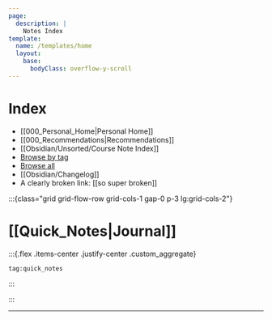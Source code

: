 ```yaml
---
page:
  description: |
    Notes Index 
template:
  name: /templates/home
  layout:
    base:
      bodyClass: overflow-y-scroll 
---
```


# Index

- [[000_Personal_Home|Personal Home]]
-  [[000_Recommendations|Recommendations]]
-  [[Obsidian/Unsorted/Course Note Index]]
- [Browse by tag](-/tags)
- [Browse all](-/all)
- [[Obsidian/Changelog]]
- A clearly broken link: [[so super broken]]

:::{class="grid grid-flow-row grid-cols-1 gap-0 p-3 lg:grid-cols-2"}

# [[Quick_Notes|Journal]] 

:::{.flex .items-center .justify-center .custom_aggregate}

```query {.timeline}
tag:quick_notes
```

:::

:::

---



<!--## Timers-->

<!--:::{class="grid grid-flow-row grid-cols-1 gap-0 p-3 lg:grid-cols-2"}-->
<!--<iframe src="https://indify.co/widgets/live/countdown/yT8LD2nPSIrjlVwnprlW"></iframe>-->
<!--<iframe src="https://indify.co/widgets/live/countdown/h8ZzqlmJF6IZxx2bhZqD"></iframe>-->
<!--<iframe src="-->
<!--https://indify.co/widgets/live/countdown/LaagAnItmSGmJnvtsZfZ"></iframe>-->

<!--<iframe src="https://indify.co/widgets/live/countdown/MUneFNuacOw1xMbTKidz"></iframe>-->
<!--<iframe src="https://indify.co/widgets/live/countdown/2laxmHoH1erwI6jfHCEj"></iframe>-->
<!--:::-->

